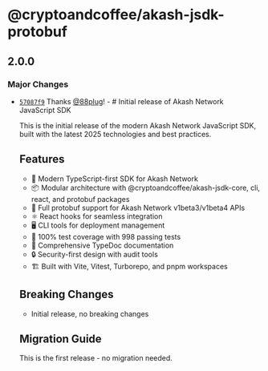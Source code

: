 # @cryptoandcoffee/akash-jsdk-protobuf

## 2.0.0

### Major Changes

- [`57087f9`](https://github.com/cryptoandcoffee/akash-jsdk/commit/57087f9003da8d4b97a048614ba6690c1f0b2132) Thanks [@88plug](https://github.com/88plug)! - # Initial release of Akash Network JavaScript SDK

  This is the initial release of the modern Akash Network JavaScript SDK, built with the latest 2025 technologies and best practices.

  ## Features
  - 🚀 Modern TypeScript-first SDK for Akash Network
  - 📦 Modular architecture with @cryptoandcoffee/akash-jsdk-core, cli, react, and protobuf packages
  - 🔗 Full protobuf support for Akash Network v1beta3/v1beta4 APIs
  - ⚛️ React hooks for seamless integration
  - 🖥️ CLI tools for deployment management
  - 🧪 100% test coverage with 998 passing tests
  - 📖 Comprehensive TypeDoc documentation
  - 🔒 Security-first design with audit tools
  - 🏗️ Built with Vite, Vitest, Turborepo, and pnpm workspaces

  ## Breaking Changes
  - Initial release, no breaking changes

  ## Migration Guide

  This is the first release - no migration needed.
